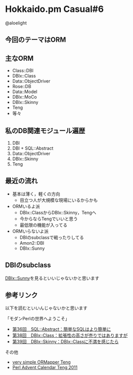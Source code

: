 Hokkaido.pm Casual#6
====================

@aloelight

今回のテーマはORM
-----------------

主なORM
-------

* Class::DBI
* DBIx::Class
* Data::ObjectDriver
* Rose::DB
* Data::Model
* DBIx::MoCo
* DBIx::Skinny
* Teng
* 等々

私のDB関連モジュール遍歴
------------------------

1. DBI
2. DBI + SQL::Abstract
3. Data::ObjectDriver
4. DBIx::Skinny
5. Teng

最近の流れ
----------

 - 基本は薄く，軽くの方向
   - 目立つ人が大規模な現場にいるからかも
 - ORMいるよ派
   - DBIx::ClassからDBIx::Skinny，Tengへ
   - 今からならTengでいいと思う
   - 最低限の機能が入ってる
 - ORMいらないよ派
   - DBIのsubclassで戦ったりしてる
   - Amon2::DBI
   - DBIx::Sunny

DBIのsubclass
--------------

[DBIx::Sunny](p3rl.org/DBIx::Sunny)を見るといいじゃないかと思います

参考リンク
----------

以下を読むといいんじゃないかと思います

「モダンPerlの世界へようこそ」
 - [第36回　SQL::Abstract：簡単なSQLはより簡単に](http://gihyo.jp/dev/serial/01/modern-perl/0036)
 - [第38回　DBIx::Class：拡張性の高さが売りではありますが](http://gihyo.jp/dev/serial/01/modern-perl/0038)
 - [第39回　DBIx::Skinny：DBIx::Classに不満を感じたら](http://gihyo.jp/dev/serial/01/modern-perl/0039)

その他
 - [very simple ORMapper Teng](http://yapcasia.org/2012/talk/show/3570fad2-d484-11e1-964b-37a36aeab6a4)
 - [Perl Advent Calendar Teng 2011](http://perl-users.jp/articles/advent-calendar/2011/teng/)
